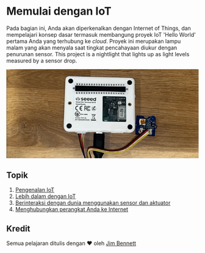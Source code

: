 # Memulai dengan IoT

Pada bagian ini, Anda akan diperkenalkan dengan Internet of Things, dan mempelajari konsep dasar termasuk membangung proyek IoT 'Hello World' pertama Anda yang terhubung ke *cloud*. Proyek ini merupakan lampu malam yang akan menyala saat tingkat pencahayaan diukur dengan penurunan sensor. This project is a nightlight that lights up as light levels measured by a sensor drop.

![Lampu LED terhubung ke WIO menyala dan mati saat tingkat pencahayaan berubah](../../images/wio-running-assignment-1-1.gif)

## Topik

1. [Pengenalan IoT](lessons/1-introduction-to-iot/README.md)
2. [Lebih dalam dengan IoT](lessons/2-deeper-dive/README.md)
3. [Berinteraksi dengan dunia menggunakan sensor dan aktuator](lessons/3-sensors-and-actuators/README.md)
4. [Menghubungkan perangkat Anda ke Internet](lessons/4-connect-internet/README.md)

## Kredit

Semua pelajaran ditulis dengan ♥️ oleh [Jim Bennett](https://GitHub.com/JimBobBennett)
